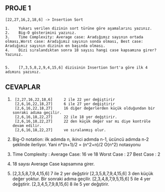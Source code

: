 ## PROJE 1
```
[22,27,16,2,18,6] -> Insertion Sort

1.    Yukarı verilen dizinin sort türüne göre aşamalarını yazınız.
2.    Big-O gösterimini yazınız.
3.    Time Complexity: Average case: Aradığımız sayının ortada olması,Worst case: Aradığımız sayının sonda olması, Best case: Aradığımız sayının dizinin en başında olması.
4.    Dizi sıralandıktan sonra 18 sayısı hangi case kapsamına girer? Yazınız.


5.    [7,3,5,8,2,9,4,15,6] dizisinin Insertion Sort'a göre ilk 4 adımını yazınız.
```

## CEVAPLAR

1.        
        [2,27,16,22,18,6]     2 ile 22 yer değiştirir
        [2,6,16,22,18,27]     6 ile 27 yer değiştirir
        [2,6,16,22,18,27]     16 diğer değerlerden küçük olduğundan bir sonraki adıma geçilir.
        [2,6,16,18,22,27]     22 ile 18 yer değştirir.
        [2,6,16,18,22,27]     22 den küçük değer var mı diye kontröle devam edilir.
        [2,6,16,18,22,27]     ve sıralanmış olur.
        
2.    Big-O notation: ilk adımda n, ikinci adımda n-1, ücüncü adımda n-2 şeklinde ilerliyor.
      Yani n*(n+1)/2 = (n^2+n)/2
      O(n^2) notasyonu
        
3.    Time Complexity : 
                  Average Case: 16 ve 18
                  Worst Case  : 27
                  Best Case   : 2
        
4.    18 sayısı Average Case kapsamına girer.

5.    [2,3,5,8,7,9,4,15,6]    7 ile 2 yer değştirir
      [2,3,5,8,7,9,4,15,6]    3 den küçük değer yoktur. Bir sonraki adıma geçilir.
      [2,3,4,8,7,9,5,15,6]    5 ile 4 yer değştirir.
      [2,3,4,5,7,9,8,15,6]    8 ile 5 yer değştirir.
      
      
      
      
      
      
      
      
 
